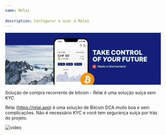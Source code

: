```yaml
---
name: Relai

description: Configurar e usar o Relai
---
```


![cover](assets/cover.jpeg)

Solução de compra recorrente de bitcoin - Relai é uma solução suíça sem KYC

Relai (https://relai.app) é uma solução de Bitcoin DCA muito boa e sem complicações. Não é necessário KYC e você tem segurança suíça por trás do projeto.

![video](https://www.youtube.com/watch?v=ub-gb7kFRkM)
